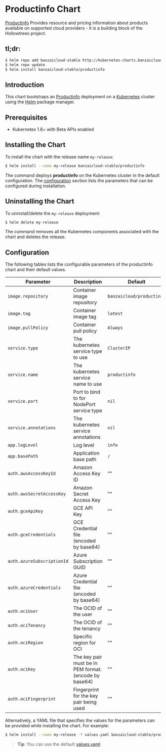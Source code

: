 
# Productinfo Chart

[Productinfo](https://github.com/banzaicloud/productinfo) Provides resource and pricing information about products available on supported cloud providers - it is a building block of the Hollowtrees project. 

## tl;dr:

```bash
$ helm repo add banzaicloud-stable http://kubernetes-charts.banzaicloud.com/branch/master
$ helm repo update
$ helm install banzaicloud-stable/productinfo
```

## Introduction

This chart bootstraps an [Productinfo](https://github.com/banzaicloud/banzai-charts/stable/productinfo) deployment on a [Kubernetes](http://kubernetes.io) cluster using the [Helm](https://helm.sh) package manager.

## Prerequisites

- Kubernetes 1.8+ with Beta APIs enabled

## Installing the Chart

To install the chart with the release name `my-release`:

```bash
$ helm install --name my-release banzaicloud-stable/productinfo
```

The command deploys **productinfo** on the Kubernetes cluster in the default configuration. The [configuration](#configuration) section lists the parameters that can be configured during installation.

## Uninstalling the Chart

To uninstall/delete the `my-release` deployment:

```bash
$ helm delete my-release
```

The command removes all the Kubernetes components associated with the chart and deletes the release.

## Configuration

The following tables lists the configurable parameters of the productinfo chart and their default values.

|          Parameter          |                Description                            |             Default             |
| --------------------------- | ----------------------------------------------------- | ------------------------------- |
| `image.repository`          | Container image repository                               | `banzaicloud/productinfo`    |
| `image.tag       `          | Container image tag                                      | `latest`                     |
| `image.pullPolicy`          | Container pull policy                                    | `Always`                     |
| `service.type`              | The kubernetes service type to use                       | `ClusterIP`                  |
| `service.name`              | The kubernetes service name to use                       | `productinfo`                |
| `service.port`              | Port to bind to for NodePort service type                | `nil`                        |
| `service.annotations`       | The kubernetes service annotations                       | `nil`                        |
| `app.logLevel`              | Log level                                                | `info`                       |
| `app.basePath`              | Application base path                                    | `/`                          |
| `auth.awsAccessKeyId`       | Amazon Access Key ID                                     | ""                           |
| `auth.awsSecretAccessKey`   | Amazon Secret Access Key                                 | ""                           |
| `auth.gceApiKey`            | GCE API Key                                              | ""                        |
| `auth.gceCredentials`       | GCE Credential file (encoded by base64)                  | ""                        |
| `auth.azureSubscriptionId`  | Azure Subscription GUID                                  | ""                        |
| `auth.azureCredentials`     | Azure Credential file (encoded by base64)                | ""                        |
| `auth.ociUser`              | The OCID of the user                                     | ""                        |
| `auth.ociTenancy`           | The OCID of the tenancy                                  | ""                        |
| `auth.ociRegion`            | Specific region for OCI                                  | ""                        |
| `auth.ociKey`               | The key pair must be in PEM format. (encode by base64)   | ""                        |
| `auth.ociFingerprint`       | Fingerprint for the key pair being used                  | ""                        |

Alternatively, a YAML file that specifies the values for the parameters can be provided while installing the chart. For example:

```bash
$ helm install --name my-release -f values.yaml banzaicloud-stable/productinfo
```

> **Tip**: You can use the default [values.yaml](values.yaml)


```

